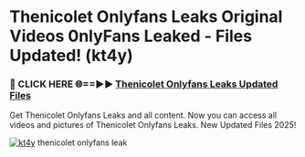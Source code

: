 # Thenicolet Onlyfans Leaks Original Videos 0nlyFans Leaked - Files Updated! (kt4y)

<h3>🔴 CLICK HERE 🌐==►► <a href="https://tinyurl.com/2jnfzry5" rel="nofollow">Thenicolet Onlyfans Leaks Updated Files</a></h3>

Get Thenicolet Onlyfans Leaks and all content. Now you can access all videos and pictures of Thenicolet Onlyfans Leaks. New Updated Files 2025!

[![kt4y](https://i.imgur.com/GyGTBgg.gif)](https://tinyurl.com/2jnfzry5)
thenicolet onlyfans leak